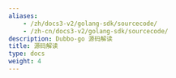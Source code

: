 ```yaml
---
aliases:
    - /zh/docs3-v2/golang-sdk/sourcecode/
    - /zh-cn/docs3-v2/golang-sdk/sourcecode/
description: Dubbo-go 源码解读
title: 源码解读
type: docs
weight: 4
---
```

